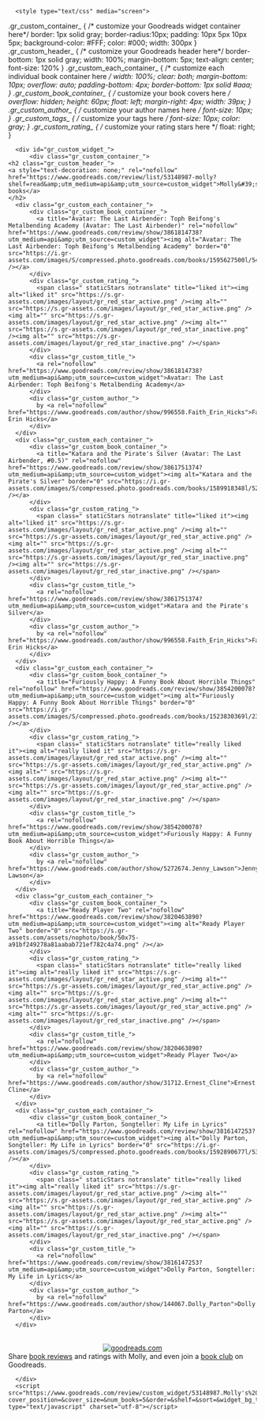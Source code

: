    <!-- Show static HTML/CSS as a placeholder in case js is not enabled - javascript include will override this if things work -->
      <style type="text/css" media="screen">
  .gr_custom_container_ {
    /* customize your Goodreads widget container here*/
    border: 1px solid gray;
    border-radius:10px;
    padding: 10px 5px 10px 5px;
    background-color: #FFF;
    color: #000;
    width: 300px
  }
  .gr_custom_header_ {
    /* customize your Goodreads header here*/
    border-bottom: 1px solid gray;
    width: 100%;
    margin-bottom: 5px;
    text-align: center;
    font-size: 120%
  }
  .gr_custom_each_container_ {
    /* customize each individual book container here */
    width: 100%;
    clear: both;
    margin-bottom: 10px;
    overflow: auto;
    padding-bottom: 4px;
    border-bottom: 1px solid #aaa;
  }
  .gr_custom_book_container_ {
    /* customize your book covers here */
    overflow: hidden;
    height: 60px;
      float: left;
      margin-right: 4px;
      width: 39px;
  }
  .gr_custom_author_ {
    /* customize your author names here */
    font-size: 10px;
  }
  .gr_custom_tags_ {
    /* customize your tags here */
    font-size: 10px;
    color: gray;
  }
  .gr_custom_rating_ {
    /* customize your rating stars here */
    float: right;
  }
</style>

      <div id="gr_custom_widget_">
          <div class="gr_custom_container_">
    <h2 class="gr_custom_header_">
    <a style="text-decoration: none;" rel="nofollow" href="https://www.goodreads.com/review/list/53148987-molly?shelf=read&amp;utm_medium=api&amp;utm_source=custom_widget">Molly&#39;s books</a>
    </h2>
      <div class="gr_custom_each_container_">
          <div class="gr_custom_book_container_">
            <a title="Avatar: The Last Airbender: Toph Beifong's Metalbending Academy (Avatar: The Last Airbender)" rel="nofollow" href="https://www.goodreads.com/review/show/3861814738?utm_medium=api&amp;utm_source=custom_widget"><img alt="Avatar: The Last Airbender: Toph Beifong's Metalbending Academy" border="0" src="https://i.gr-assets.com/images/S/compressed.photo.goodreads.com/books/1595627500l/54663469._SX50_.jpg" /></a>
          </div>
          <div class="gr_custom_rating_">
            <span class=" staticStars notranslate" title="liked it"><img alt="liked it" src="https://s.gr-assets.com/images/layout/gr_red_star_active.png" /><img alt="" src="https://s.gr-assets.com/images/layout/gr_red_star_active.png" /><img alt="" src="https://s.gr-assets.com/images/layout/gr_red_star_active.png" /><img alt="" src="https://s.gr-assets.com/images/layout/gr_red_star_inactive.png" /><img alt="" src="https://s.gr-assets.com/images/layout/gr_red_star_inactive.png" /></span>
          </div>
          <div class="gr_custom_title_">
            <a rel="nofollow" href="https://www.goodreads.com/review/show/3861814738?utm_medium=api&amp;utm_source=custom_widget">Avatar: The Last Airbender: Toph Beifong's Metalbending Academy</a>
          </div>
          <div class="gr_custom_author_">
            by <a rel="nofollow" href="https://www.goodreads.com/author/show/996558.Faith_Erin_Hicks">Faith Erin Hicks</a>
          </div>
      </div>
      <div class="gr_custom_each_container_">
          <div class="gr_custom_book_container_">
            <a title="Katara and the Pirate's Silver (Avatar: The Last Airbender, #0.5)" rel="nofollow" href="https://www.goodreads.com/review/show/3861751374?utm_medium=api&amp;utm_source=custom_widget"><img alt="Katara and the Pirate's Silver" border="0" src="https://i.gr-assets.com/images/S/compressed.photo.goodreads.com/books/1589918348l/52815360._SY75_.jpg" /></a>
          </div>
          <div class="gr_custom_rating_">
            <span class=" staticStars notranslate" title="liked it"><img alt="liked it" src="https://s.gr-assets.com/images/layout/gr_red_star_active.png" /><img alt="" src="https://s.gr-assets.com/images/layout/gr_red_star_active.png" /><img alt="" src="https://s.gr-assets.com/images/layout/gr_red_star_active.png" /><img alt="" src="https://s.gr-assets.com/images/layout/gr_red_star_inactive.png" /><img alt="" src="https://s.gr-assets.com/images/layout/gr_red_star_inactive.png" /></span>
          </div>
          <div class="gr_custom_title_">
            <a rel="nofollow" href="https://www.goodreads.com/review/show/3861751374?utm_medium=api&amp;utm_source=custom_widget">Katara and the Pirate's Silver</a>
          </div>
          <div class="gr_custom_author_">
            by <a rel="nofollow" href="https://www.goodreads.com/author/show/996558.Faith_Erin_Hicks">Faith Erin Hicks</a>
          </div>
      </div>
      <div class="gr_custom_each_container_">
          <div class="gr_custom_book_container_">
            <a title="Furiously Happy: A Funny Book About Horrible Things" rel="nofollow" href="https://www.goodreads.com/review/show/3854200078?utm_medium=api&amp;utm_source=custom_widget"><img alt="Furiously Happy: A Funny Book About Horrible Things" border="0" src="https://i.gr-assets.com/images/S/compressed.photo.goodreads.com/books/1523830369l/23848559._SY75_.jpg" /></a>
          </div>
          <div class="gr_custom_rating_">
            <span class=" staticStars notranslate" title="really liked it"><img alt="really liked it" src="https://s.gr-assets.com/images/layout/gr_red_star_active.png" /><img alt="" src="https://s.gr-assets.com/images/layout/gr_red_star_active.png" /><img alt="" src="https://s.gr-assets.com/images/layout/gr_red_star_active.png" /><img alt="" src="https://s.gr-assets.com/images/layout/gr_red_star_active.png" /><img alt="" src="https://s.gr-assets.com/images/layout/gr_red_star_inactive.png" /></span>
          </div>
          <div class="gr_custom_title_">
            <a rel="nofollow" href="https://www.goodreads.com/review/show/3854200078?utm_medium=api&amp;utm_source=custom_widget">Furiously Happy: A Funny Book About Horrible Things</a>
          </div>
          <div class="gr_custom_author_">
            by <a rel="nofollow" href="https://www.goodreads.com/author/show/5272674.Jenny_Lawson">Jenny  Lawson</a>
          </div>
      </div>
      <div class="gr_custom_each_container_">
          <div class="gr_custom_book_container_">
            <a title="Ready Player Two" rel="nofollow" href="https://www.goodreads.com/review/show/3820463890?utm_medium=api&amp;utm_source=custom_widget"><img alt="Ready Player Two" border="0" src="https://s.gr-assets.com/assets/nophoto/book/50x75-a91bf249278a81aabab721ef782c4a74.png" /></a>
          </div>
          <div class="gr_custom_rating_">
            <span class=" staticStars notranslate" title="really liked it"><img alt="really liked it" src="https://s.gr-assets.com/images/layout/gr_red_star_active.png" /><img alt="" src="https://s.gr-assets.com/images/layout/gr_red_star_active.png" /><img alt="" src="https://s.gr-assets.com/images/layout/gr_red_star_active.png" /><img alt="" src="https://s.gr-assets.com/images/layout/gr_red_star_active.png" /><img alt="" src="https://s.gr-assets.com/images/layout/gr_red_star_inactive.png" /></span>
          </div>
          <div class="gr_custom_title_">
            <a rel="nofollow" href="https://www.goodreads.com/review/show/3820463890?utm_medium=api&amp;utm_source=custom_widget">Ready Player Two</a>
          </div>
          <div class="gr_custom_author_">
            by <a rel="nofollow" href="https://www.goodreads.com/author/show/31712.Ernest_Cline">Ernest Cline</a>
          </div>
      </div>
      <div class="gr_custom_each_container_">
          <div class="gr_custom_book_container_">
            <a title="Dolly Parton, Songteller: My Life in Lyrics" rel="nofollow" href="https://www.goodreads.com/review/show/3816147253?utm_medium=api&amp;utm_source=custom_widget"><img alt="Dolly Parton, Songteller: My Life in Lyrics" border="0" src="https://i.gr-assets.com/images/S/compressed.photo.goodreads.com/books/1592890677l/53916522._SX50_.jpg" /></a>
          </div>
          <div class="gr_custom_rating_">
            <span class=" staticStars notranslate" title="really liked it"><img alt="really liked it" src="https://s.gr-assets.com/images/layout/gr_red_star_active.png" /><img alt="" src="https://s.gr-assets.com/images/layout/gr_red_star_active.png" /><img alt="" src="https://s.gr-assets.com/images/layout/gr_red_star_active.png" /><img alt="" src="https://s.gr-assets.com/images/layout/gr_red_star_active.png" /><img alt="" src="https://s.gr-assets.com/images/layout/gr_red_star_inactive.png" /></span>
          </div>
          <div class="gr_custom_title_">
            <a rel="nofollow" href="https://www.goodreads.com/review/show/3816147253?utm_medium=api&amp;utm_source=custom_widget">Dolly Parton, Songteller: My Life in Lyrics</a>
          </div>
          <div class="gr_custom_author_">
            by <a rel="nofollow" href="https://www.goodreads.com/author/show/144067.Dolly_Parton">Dolly Parton</a>
          </div>
      </div>
  <br style="clear: both"/>
  <center>
    <a rel="nofollow" href="https://www.goodreads.com/"><img alt="goodreads.com" style="border:0" src="https://s.gr-assets.com/images/widget/widget_logo.gif" /></a>
  </center>
  <noscript>
    Share <a rel="nofollow" href="https://www.goodreads.com/">book reviews</a> and ratings with Molly, and even join a <a rel="nofollow" href="https://www.goodreads.com/group">book club</a> on Goodreads.
  </noscript>
  </div>

      </div>
      <script src="https://www.goodreads.com/review/custom_widget/53148987.Molly's%20bookshelf:%20read?cover_position=&cover_size=&num_books=5&order=&shelf=&sort=&widget_bg_transparent=" type="text/javascript" charset="utf-8"></script>
